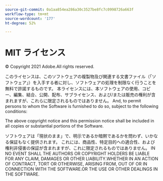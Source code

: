 ```yaml
---
source-git-commit: 0a1aa854ea286a30c3527be8fc7c0998726a663f
workflow-type: tm+mt
source-wordcount: '177'
ht-degree: 52%

---
```

# MIT ライセンス

© Copyright 2021 Adobe.All rights reserved.

このライセンスは、このソフトウェアの複製物及び関連する文書ファイル（「ソフトウェア」）を入手する者に対し、ソフトウェアの処理を制限なく行うことを無料で許諾するものです。 本ライセンスには、本ソフトウェアの使用、コピー、編集、結合、公開、配布、サブライセンス、および/または販売の権利が含まれますが、これらに限定されるものではありません。 And, to permit persons to whom the Software is furnished to do so, subject to the following conditions:

The above copyright notice and this permission notice shall be included in all
copies or substantial portions of the Software.

ソフトウェアは「現状のまま」で、明示であるか暗黙であるかを問わず、いかなる保証もなく提供されます。 これには、商品性、特定目的への適合性、および権利非侵害の保証が含まれますが、これに限定されるものではありません。 IN NO EVENT SHALL THE AUTHORS OR COPYRIGHT HOLDERS BE LIABLE FOR ANY CLAIM, DAMAGES OR OTHER LIABILITY.WHETHER IN AN ACTION OF CONTRACT, TORT OR OTHERWISE, ARISING FROM, OUT OF OR IN CONNECTION WITH THE SOFTWARE.OR THE USE OR OTHER DEALINGS IN THE SOFTWARE.

